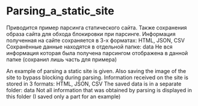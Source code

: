 # Parsing_a_static_site

Приводится пример парсинга статического сайта. Также сохранения образа сайта для обхода блокировки при парсинге.
Информация полученная на сайте сохраняется в 3-х форматах: HTML, JSON, CSV
Сохранённые данные находятся в отдельной папке: data
Не вся информация которая была получена парсингом отображена в данной папке (сохранил лишь часть для примера)

An example of parsing a static site is given. Also saving the image of the site to bypass blocking during parsing.
Information received on the site is stored in 3 formats:  HTML, JSON, CSV
The saved data is in a separate folder: data
Not all information that was obtained by parsing is displayed in this folder (I saved only a part for an example)
